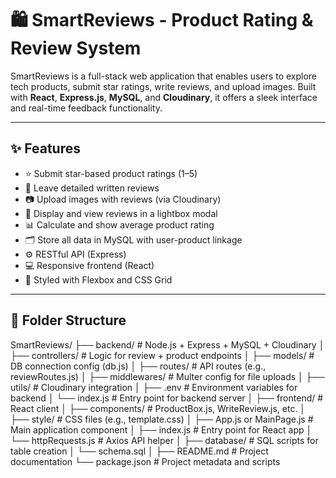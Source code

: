 # 🛍️ SmartReviews - Product Rating & Review System

SmartReviews is a full-stack web application that enables users to explore tech products, submit star ratings, write reviews, and upload images. Built with **React**, **Express.js**, **MySQL**, and **Cloudinary**, it offers a sleek interface and real-time feedback functionality.

---


## ✨ Features

- ⭐ Submit star-based product ratings (1–5)
- 📝 Leave detailed written reviews
- 📷 Upload images with reviews (via Cloudinary)
- 💬 Display and view reviews in a lightbox modal
- 📊 Calculate and show average product rating
- 🗂️ Store all data in MySQL with user-product linkage
- ⚙️ RESTful API (Express)
- 💻 Responsive frontend (React)
- 🎨 Styled with Flexbox and CSS Grid

---

## 📁 Folder Structure
SmartReviews/
├── backend/                  # Node.js + Express + MySQL + Cloudinary
│   ├── controllers/          # Logic for review + product endpoints
│   ├── models/               # DB connection config (db.js)
│   ├── routes/               # API routes (e.g., reviewRoutes.js)
│   ├── middlewares/          # Multer config for file uploads
│   ├── utils/                # Cloudinary integration
│   ├── .env                  # Environment variables for backend
│   └── index.js              # Entry point for backend server
│
├── frontend/                 # React client
│   ├── components/           # ProductBox.js, WriteReview.js, etc.
│   ├── style/                # CSS files (e.g., template.css)
│   ├── App.js or MainPage.js # Main application component
│   ├── index.js              # Entry point for React app
│   └── httpRequests.js       # Axios API helper
│
├── database/                 # SQL scripts for table creation
│   └── schema.sql
│
├── README.md                 # Project documentation
└── package.json              # Project metadata and scripts

